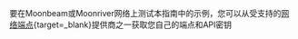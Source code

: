 要在Moonbeam或Moonriver网络上测试本指南中的示例，您可以从受支持的[网络端点](/builders/get-started/endpoints/){target=_blank}提供商之一获取您自己的端点和API密钥